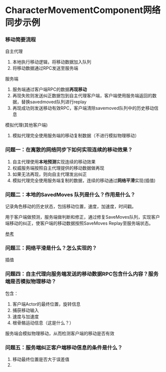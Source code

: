 # CharacterMovementComponent网络同步示例

### 移动简要流程

自主代理
1. 本地执行移动逻辑，将移动数据加入队列
2. 将移动数据通过RPC发送至服务端

服务端
1. 服务端通过客户端RPC的数据**再现移动**
2. 再现失败则发送纠正数据包到自主代理客户端，客户端使用服务端返回的数据，替换savedmoved队列进行replay
3. 再现成功则发送移动有效RPC，客户端清除savemoved队列中的历史移动信息

模拟代理(其他客户端)
1. 模拟代理完全使用服务端的移动复制数据（不进行模拟物理移动）

### 问题一：在离散的网络同步下如何实现连续的移动效果？

1. 自主代理使用**本地预测**实现连续的移动效果
2. 权威服务端按照自主代理提供的移动数据做再现
3. 如果无法再现，则向自主代理发出纠正
4. 模拟代理完全使用服务端复制的数据，连续的移动通过**网络平滑**实现(插值)


### 问题二：本地的SavedMoves 队列是什么？作用是什么？

记录角色移动的历史状态，包括移动位置，速度，加速度，时间戳。

用于客户端做预测，服务端做判断和修正，通过修复SaveMoves队列，实现客户端移动的纠正，使客户端的移动数据按照SaveMoves Replay至服务端状态。

[参考](https://dev.epicgames.com/documentation/zh-cn/unreal-engine/API/Runtime/Engine/GameFramework/FSavedMove_Character)

### 问题三：网络平滑是什么？怎么实现的？

插值

### 问题四：自主代理向服务端发送的移动数据RPC包含什么内容？服务端是否模拟物理移动？

包含：
1. 客户端Actor的最终位置，旋转信息
2. 捕获移动输入
3. 速度与加速度
4. 根骨骼运动信息（这是什么？）

服务端会模拟物理移动，从而检测客户端的移动是否有效

### 问题五：服务端纠正客户端移动信息的条件是什么？

1. 移动最终位置是否大于误差值
2. 

